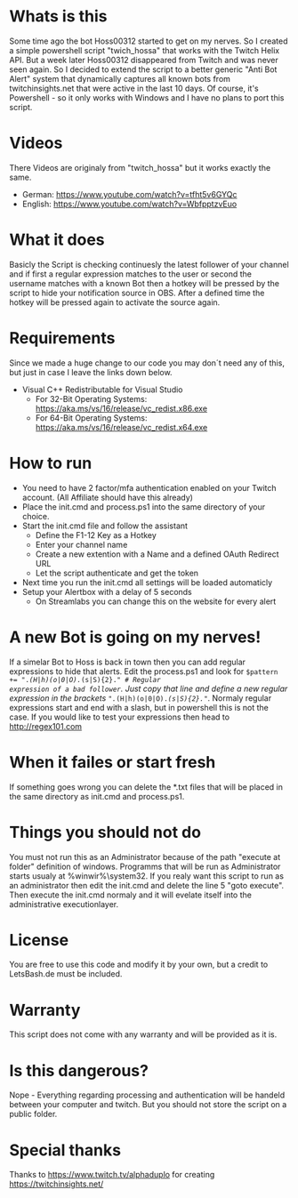 # Whats is this
Some time ago the bot Hoss00312 started to get on my nerves.
So I created a simple powershell script "twich_hossa" that works with the Twitch Helix API.
But a week later Hoss00312 disappeared from Twitch and was never seen again. 
So I decided to extend the script to a better generic "Anti Bot Alert" system that dynamically captures all known bots from twitchinsights.net that were active in the last 10 days.
Of course, it's Powershell - so it only works with Windows and I have no plans to port this script.

# Videos
There Videos are originaly from "twitch_hossa" but it works exactly the same.
- German: https://www.youtube.com/watch?v=tfht5v6GYQc
- English: https://www.youtube.com/watch?v=WbfpptzvEuo

# What it does
Basicly the Script is checking continuesly the latest follower of your channel and if first a regular
expression matches to the user or second the username matches with a known Bot then a hotkey will be pressed by the script to hide your notification source in OBS.
After a defined time the hotkey will be pressed again to activate the source again.

# Requirements
Since we made a huge change to our code you may don´t need any of this, but just in case I leave the links down below.
- Visual C++ Redistributable for Visual Studio
  - For 32-Bit Operating Systems: https://aka.ms/vs/16/release/vc_redist.x86.exe
  - For 64-Bit Operating Systems: https://aka.ms/vs/16/release/vc_redist.x64.exe
  
# How to run
- You need to have 2 factor/mfa authentication enabled on your Twitch account. (All Affiliate should have this already)
- Place the init.cmd and process.ps1 into the same directory of your choice.
- Start the init.cmd file and follow the assistant
  - Define the F1-12 Key as a Hotkey
  - Enter your channel name
  - Create a new extention with a Name and a defined OAuth Redirect URL
  - Let the script authenticate and get the token
- Next time you run the init.cmd all settings will be loaded automaticly
- Setup your Alertbox with a delay of 5 seconds
  - On Streamlabs you can change this on the website for every alert

# A new Bot is going on my nerves!
If a simelar Bot to Hoss is back in town then you can add regular expressions to hide that alerts. Edit the process.ps1 and look for <code>$pattern      += ".*(H|h)(o|0|O).*(s|S){2}.*"            # Regular expression of a bad follower</code>. Just copy that line and define a new regular expression in the brackets <code>".*(H|h)(o|0|O).*(s|S){2}.*"</code>. Normaly regular expressions start and end with a slash, but in powershell this is not the case. If you would like to test your expressions then head to http://regex101.com

# When it failes or start fresh
If something goes wrong you can delete the *.txt files that will be placed in the same directory as init.cmd and process.ps1.

# Things you should not do
You must not run this as an Administrator because of the path "execute at folder" definition of windows. Programms that will be run as Administrator starts usualy at %winwir%\system32. If you realy want this script to run as an administrator then edit the init.cmd and delete the line 5 "goto execute". Then execute the init.cmd normaly and it will evelate itself into the administrative executionlayer.

# License
You are free to use this code and modify it by your own, but a credit to LetsBash.de must be included.

# Warranty
This script does not come with any warranty and will be provided as it is.

# Is this dangerous?
Nope - Everything regarding processing and authentication will be handeld between your computer and twitch. But you should not store the script on a public folder.

# Special thanks
Thanks to https://www.twitch.tv/alphaduplo for creating https://twitchinsights.net/
